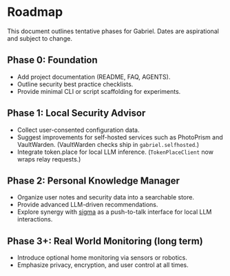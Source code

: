 # Roadmap

This document outlines tentative phases for Gabriel. Dates are aspirational and subject to change.

## Phase 0: Foundation

- Add project documentation (README, FAQ, AGENTS).
- Outline security best practice checklists.
- Provide minimal CLI or script scaffolding for experiments.

## Phase 1: Local Security Advisor

- Collect user-consented configuration data.
- Suggest improvements for self-hosted services such as PhotoPrism and VaultWarden.
  (VaultWarden checks ship in `gabriel.selfhosted`.)
- Integrate token.place for local LLM inference. (`TokenPlaceClient` now wraps relay requests.)

## Phase 2: Personal Knowledge Manager

- Organize user notes and security data into a searchable store.
- Provide advanced LLM-driven recommendations.
- Explore synergy with [sigma](https://github.com/futuroptimist/sigma) as a push-to-talk interface for local LLM interactions.

## Phase 3+: Real World Monitoring (long term)

- Introduce optional home monitoring via sensors or robotics.
- Emphasize privacy, encryption, and user control at all times.
